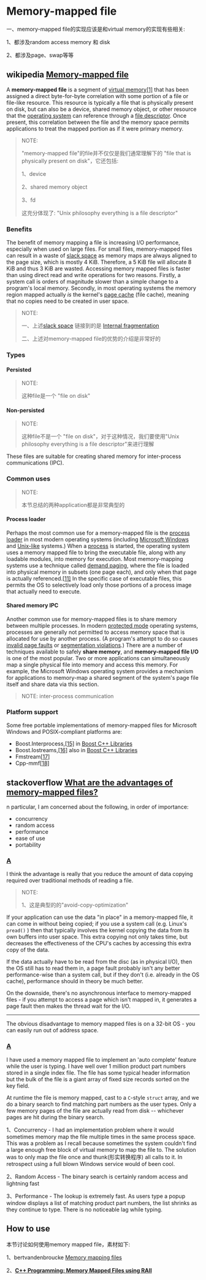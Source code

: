 # Memory-mapped file

一、memory-mapped file的实现应该是和virtual memory的实现有些相关:

1、都涉及random access memory 和 disk

2、都涉及page、swap等等

## wikipedia [Memory-mapped file](https://en.wikipedia.org/wiki/Memory-mapped_file)

A **memory-mapped file** is a segment of [virtual memory](https://en.wikipedia.org/wiki/Virtual_memory)[[1\]](https://en.wikipedia.org/wiki/Memory-mapped_file#cite_note-:0-1) that has been assigned a direct byte-for-byte correlation with some portion of a file or file-like resource. This resource is typically a file that is physically present on disk, but can also be a device, shared memory object, or other resource that the [operating system](https://en.wikipedia.org/wiki/Operating_system) can reference through a [file descriptor](https://en.wikipedia.org/wiki/File_descriptor). Once present, this correlation between the file and the memory space permits applications to treat the mapped portion as if it were primary memory.

> NOTE: 
>
> "memory-mapped file"的file并不仅仅是我们通常理解下的 "file that is physically present on disk"，它还包括:
>
> 1、device
>
> 2、shared memory object
>
> 3、fd
>
> 这充分体现了: "Unix philosophy everything is a file descriptor"

### Benefits

The benefit of memory mapping a file is increasing I/O performance, especially when used on large files. For small files, memory-mapped files can result in a waste of [slack space](https://en.wikipedia.org/wiki/Slack_space) as memory maps are always aligned to the page size, which is mostly 4 KiB. Therefore, a 5 KiB file will allocate 8 KiB and thus 3 KiB are wasted. Accessing memory mapped files is faster than using direct read and write operations for two reasons. Firstly, a system call is orders of magnitude slower than a simple change to a program's local memory. Secondly, in most operating systems the memory region mapped actually *is* the kernel's [page cache](https://en.wikipedia.org/wiki/Page_cache) (file cache), meaning that no copies need to be created in user space.

> NOTE: 
>
> 一、上述[slack space](https://en.wikipedia.org/wiki/Slack_space) 链接到的是 [Internal fragmentation](https://en.wikipedia.org/wiki/Fragmentation_(computing)#Internal_fragmentation)
>
> 二、上述对memory-mapped file的优势的介绍是非常好的

### Types

#### Persisted

> NOTE: 
>
> 这种file是一个 "file on disk"

#### Non-persisted

> NOTE: 
>
> 这种file不是一个 "file on disk"，对于这种情况，我们要使用"Unix philosophy everything is a file descriptor"来进行理解

These files are suitable for creating shared memory for inter-process communications (IPC).

### Common uses

> NOTE: 
>
> 本节总结的两种application都是非常典型的

#### Process loader

Perhaps the most common use for a memory-mapped file is the [process loader](https://en.wikipedia.org/wiki/Loader_(computing)) in most modern operating systems (including [Microsoft Windows](https://en.wikipedia.org/wiki/Microsoft_Windows) and [Unix-like](https://en.wikipedia.org/wiki/Unix-like) systems.) When a [process](https://en.wikipedia.org/wiki/Process_(computing)) is started, the operating system uses a memory mapped file to bring the executable file, along with any loadable modules, into memory for execution. Most memory-mapping systems use a technique called [demand paging](https://en.wikipedia.org/wiki/Demand_paging), where the file is loaded into physical memory in subsets (one page each), and only when that page is actually referenced.[[11\]](https://en.wikipedia.org/wiki/Memory-mapped_file#cite_note-11) In the specific case of executable files, this permits the OS to selectively load only those portions of a process image that actually need to execute.

#### Shared memory IPC

Another common use for memory-mapped files is to share memory between multiple processes. In modern [protected mode](https://en.wikipedia.org/wiki/Protected_mode) operating systems, processes are generally not permitted to access memory space that is allocated for use by another process. (A program's attempt to do so causes [invalid page faults](https://en.wikipedia.org/wiki/Page_fault#Invalid) or [segmentation violations](https://en.wikipedia.org/wiki/Segmentation_violation).) There are a number of techniques available to safely **share memory**, and **memory-mapped file I/O** is one of the most popular. Two or more applications can simultaneously map a single physical file into memory and access this memory. For example, the Microsoft Windows operating system provides a mechanism for applications to memory-map a shared segment of the system's page file itself and share data via this section.

> NOTE: inter-process communication

### Platform support

Some free portable implementations of memory-mapped files for Microsoft Windows and POSIX-compliant platforms are:

- Boost.Interprocess,[[15\]](https://en.wikipedia.org/wiki/Memory-mapped_file#cite_note-15) in [Boost C++ Libraries](https://en.wikipedia.org/wiki/Boost_C%2B%2B_Libraries)
- Boost.Iostreams,[[16\]](https://en.wikipedia.org/wiki/Memory-mapped_file#cite_note-16) also in [Boost C++ Libraries](https://en.wikipedia.org/wiki/Boost_C%2B%2B_Libraries)
- Fmstream[[17\]](https://en.wikipedia.org/wiki/Memory-mapped_file#cite_note-17)
- Cpp-mmf[[18\]](https://en.wikipedia.org/wiki/Memory-mapped_file#cite_note-18)

## stackoverflow [What are the advantages of memory-mapped files?](https://stackoverflow.com/questions/192527/what-are-the-advantages-of-memory-mapped-files)

n particular, I am concerned about the following, in order of importance:

- concurrency
- random access
- performance
- ease of use
- portability



### [A](https://stackoverflow.com/a/192854)

I think the advantage is really that you reduce the amount of data copying required over traditional methods of reading a file.

> NOTE: 
>
> 1、这是典型的的"avoid-copy-optimization"

If your application can use the data "in place" in a memory-mapped file, it can come in without being copied; if you use a system call (e.g. Linux's `pread()` ) then that typically involves the kernel copying the data from its own buffers into user space. This extra copying not only takes time, but decreases the effectiveness of the CPU's caches by accessing this extra copy of the data.

If the data actually have to be read from the disc (as in physical I/O), then the OS still has to read them in, a page fault probably isn't any better performance-wise than a system call, but if they don't (i.e. already in the OS cache), performance should in theory be much better.

On the downside, there's no asynchronous interface to memory-mapped files - if you attempt to access a page which isn't mapped in, it generates a page fault then makes the thread wait for the I/O.

------

The obvious disadvantage to memory mapped files is on a 32-bit OS - you can easily run out of address space.

### [A](https://stackoverflow.com/a/192674)

I have used a memory mapped file to implement an 'auto complete' feature while the user is typing. I have well over 1 million product part numbers stored in a single index file. The file has some typical header information but the bulk of the file is a giant array of fixed size records sorted on the key field.

At runtime the file is memory mapped, cast to a `C`-style `struct` array, and we do a binary search to find matching part numbers as the user types. Only a few memory pages of the file are actually read from disk -- whichever pages are hit during the binary search.

1、Concurrency - I had an implementation problem where it would sometimes memory map the file multiple times in the same process space. This was a problem as I recall because sometimes the system couldn't find a large enough free block of virtual memory to map the file to. The solution was to only map the file once and thunk(形实转换程序) all calls to it. In retrospect using a full blown Windows service would of been cool.

2、Random Access - The binary search is certainly random access and lightning fast

3、Performance - The lookup is extremely fast. As users type a popup window displays a list of matching product part numbers, the list shrinks as they continue to type. There is no noticeable lag while typing.



## How to use

本节讨论如何使用memory mapped file，素材如下:

1、bertvandenbroucke [Memory mapping files](https://bertvandenbroucke.netlify.app/2019/12/08/memory-mapping-files/)

2、[**C++ Programming: Memory Mapped Files using RAII**](https://www.codeguru.com/cpp/article.php/c17975/C-Programming-Memory-Mapped-Files-using-RAII.htm)